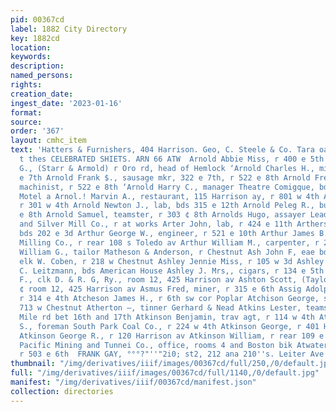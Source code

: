 ```yaml
---
pid: 00367cd
label: 1882 City Directory
key: 1882cd
location: 
keywords: 
description: 
named_persons: 
rights: 
creation_date: 
ingest_date: '2023-01-16'
format: 
source: 
order: '367'
layout: cmhc_item
text: 'Hatters & Furnishers, 404 Harrison. Geo, C. Steele & Co. Tara oa for Brown
  t thes CELEBRATED SHIETS. ARN 66 ATW  Arnold Abbie Miss, r 400 e 5th Arnold Charles
  G., (Starr & Armold) r Oro rd, head of Hemlock ‘Arnold Charles H., miner, r 518
  e 7th Arnold Frank $., sausage mkr, 322 e 7th, r 522 e 8th Arnold Frederick A.,
  machinist, r 522 e 8th ‘Arnold Harry C., manager Theatre Comigque, bds Clarendon
  Motel a Arnol.! Marvin A., restaurant, 115 Harrison ay, r 801 w 4th Arnold M, mining,
  r 301 w 4th Arnold Newton J., lab, bds 315 e 12th Arnold Peleg R., butcher, r 522
  e 8th Arnold Samuel, teamster, r 303 ¢ 8th Arnolds Hugo, assayer Leadville Gold
  and Silver Mill Co., r at works Arter John, lab, r 424 e 11th Artherson W. A., tinner,
  bds 202 e 3d Arthur George W., engineer, r 521 e 10th Arthur James B.,lab Tabor
  Milling Co., r rear 108 s Toledo av Arthur William M., carpenter, r 227 e 10th Asbury
  William G., tailor Matheson & Anderson, r Chestnut Ash John F, eae bds 120 w 5th
  elk W. Coben, r 218 w Chestnut Ashley Jennie Miss, r 105 w 3d Ashley Jobn B., blksmith
  C. Leitzmann, bds American House Ashley J. Mrs,, cigars, r 134 e 5th Ashton Louis
  F., clk D. & R. G, Ry., room 12, 425 Harrison av Ashton Scott, (Taylor & Ashton,)
  ¢ room 12, 425 Harrison av Asmus Fred, miner, r 315 e 6th Assig Adolph, physician,
  r 314 e 4th Atcheson James H., r 6th sw cor Poplar Atchison George, smelter, bds
  713 w Chestnut Atherton —, tinner Gerhard & Nead Atkins Lester, teamster, bds Ten
  Mile rd bet 16th and 17th Atkinson Benjamin, trav agt, r 114 w 4th Atkinson Frank
  S., foreman South Park Coal Co., r 224 w 4th Atkinson George, r 401 Harrison av
  Atkinson George R., r 120 Harrison av Atkinson William, r rear 109 e 3d seed and
  Pacific Mining and Tunnei Co., office, rooms 4 and Boston bik Atwater Frank E, miner,
  r 503 e 6th  FRANK GAY, °°°?"''"2i0; st2, 212 ana 210''s. Leiter Ave.       '
thumbnail: "/img/derivatives/iiif/images/00367cd/full/250,/0/default.jpg"
full: "/img/derivatives/iiif/images/00367cd/full/1140,/0/default.jpg"
manifest: "/img/derivatives/iiif/00367cd/manifest.json"
collection: directories
---
```

